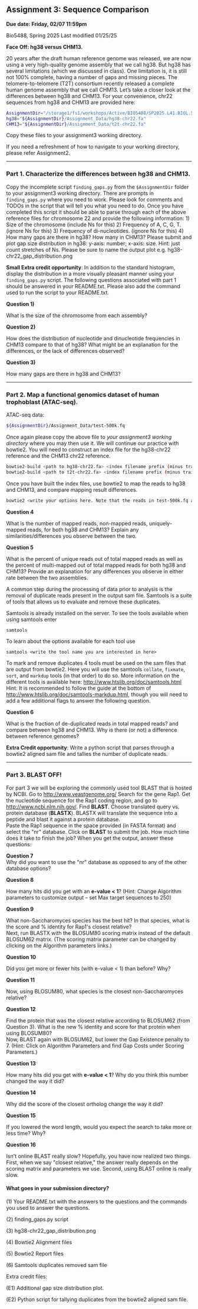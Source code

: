 

## Assignment 3: Sequence Comparison

**Due date: Friday, 02/07 11:59pm**

Bio5488, Spring 2025 Last modified 01/25/25

**Face Off: hg38 versus CHM13.**

20 years after the draft human reference genome was released, we are now using a 
very high-quality genome assembly that we call hg38. But hg38 has several limitations 
(which we discussed in class). One limitation is, it is still not 100% complete, having a 
number of gaps and missing pieces. The telomere-to-telomere (T2T) consortium 
recently released a complete human genome assembly that we call CHM13. Let’s take 
a closer look at the differences between hg38 and CHM13. For your convenience, chr22 
sequences from hg38 and CHM13 are provided here: 

```bash
AssignmentDir="/storage1/fs1/workshops/Active/BIO5488/SP2025.L41.BIOL.5488.01/Assignments/A03"
hg38="${AssignmentDir}/Assignment_Data/hg38-chr22.fa"
CHM13="${AssignmentDir}/Assignment_Data/t2t-chr22.fa"
```
Copy these files to your assignment3 working directory.

If you need a refreshment of how to navigate to your working directory, please refer Assignment2.

---

### Part 1. Characterize the differences between hg38 and CHM13.
Copy the incomplete script `finding_gaps.py` from the ```$AssignmentDir``` folder to your assignment3 working directory. There are prompts in `finding_gaps.py` where you need to work. Please look for comments and 
TODOs in the script that will tell you what you need to do. Once you have completed this 
script it should be able to parse through each of the above reference files for 
chromosome 22 and provide the following information: 
    1) Size of the chromosome (include Ns for this)
    2) Frequency of A, C, G, T. (ignore Ns for this)
    3) Frequency of di-nucleotides. (ignore Ns for this)
    4) How many gaps are there in hg38? How many in CHM13? Please submit and
 plot gap size distribution in hg38: y-axis: number; x-axis: size. Hint: just count
 stretches of Ns.
 Please be sure to name the output plot e.g. hg38-chr22_gap_distribution.png

**Small Extra credit opportunity**: 
In addition to the standard histogram, display the distribution in a more visually pleasant 
manner using your `finding_gaps.py` script. 
The following questions associated with part 1 should be answered in your 
README.txt. Please also add the command used to run the script to your README.txt. 

**Question 1)** 

What is the size of the chromosome from each assembly? 

**Question 2)**

How does the distribution of nucleotide and dinucleotide frequencies in CHM13 
compare to that of hg38? What might be an explanation for the differences, or the lack 
of differences observed? 

**Question 3)**  

How many gaps are there in hg38 and CHM13? 

---

### Part 2. Map a functional genomics dataset of human trophoblast (ATAC-seq).
ATAC-seq data: 
```bash
${AssignmentDir}/Assignment_Data/test-500k.fq 
 ```
Once again please copy the above file to *your assignment3 working directory* where you may then use it. We will continue our practice with bowtie2. You will need to construct an index file for the hg38-chr22 reference and the CHM13 chr22 reference. 

```bash
bowtie2-build <path to hg38-chr22.fa> <index filename prefix (minus trailing .X.bt2) eg. hg38-chr22_idx>  
bowtie2-build <path to t2t-chr22.fa> <index filename prefix (minus trailing .X.bt2) eg. t2t-chr22_idx>  
```
Once you have built the index files, use bowtie2 to map the reads to hg38 and CHM13, and compare mapping result differences.  

```bash
bowtie2 <write your options here. Note that the reads in test-500k.fq are unpaired> 2> <report file>
```

**Question 4** 

What is the number of mapped reads, non-mapped reads, uniquely-mapped reads, 
for both hg38 and CHM13? Explain any similarities/differences you observe between 
the two. 

**Question 5** 

What is the percent of unique reads out of total mapped reads as well as the percent 
of multi-mapped out of total mapped reads for both hg38 and CHM13? Provide an 
explanation for any differences you observe in either rate between the two assemblies.


A common step during the processing of data prior to analysis is the removal of 
duplicate reads present in the output sam file. Samtools is a suite of tools that allows us 
to evaluate and remove these duplicates. 

Samtools is already installed on the server. To see the tools available when using 
samtools enter  
```bash
samtools  
```
To learn about the options available for each tool use  
```
samtools <write the tool name you are interested in here> 
```
To mark and remove duplicates 4 tools must be used on the sam files that are output 
from bowtie2. Here you will use the samtools `collate`, `fixmate`, `sort`, and `markdup` tools 
(in that order) to do so. 
More information on the different tools is available here: 
http://www.htslib.org/doc/samtools.html 
Hint: It is recommended to follow the guide at the bottom of 
http://www.htslib.org/doc/samtools-markdup.html, though you will need to add a few 
additional flags to answer the following question. 

**Question 6** 

What is the fraction of de-duplicated reads in total mapped reads? and compare 
between hg38 and CHM13. Why is there (or not) a difference between reference genomes?

**Extra Credit opportunity**: 
Write a python script that parses through a bowtie2 aligned sam file and tallies the 
number of duplicate reads.

---

### Part 3. BLAST OFF! 
For part 3 we will be exploring the commonly used tool BLAST that is hosted by NCBI. 
Go to http://www.yeastgenome.org/ Search for the gene Rap1. Get the nucleotide 
sequence for the Rap1 coding region, and go to http://www.ncbi.nlm.nih.gov/. Find 
**BLAST**. Choose translated query vs. protein database (**BLASTX**). BLASTX will 
translate the sequence into a peptide and blast it against a protein database.  
Paste the Rap1 sequence in the space provided (in FASTA format) and select the "nr" 
database. 
Click on **BLAST** to submit the job. How much time does it take to finish the job? 
When you get the output, answer these questions: 

**Question 7**  
Why did you want to use the "nr" database as opposed to any of the other database 
options? 

**Question 8**

How many hits did you get with an **e-value < 1**? (Hint: Change Algorithm parameters to 
customize output – set Max target sequences to 250)

**Question 9** 

What non-Saccharomyces species has the best hit? In that species, what is the score 
and % identity for Rap1's closest relative?  
Next, run BLASTX with the BLOSUM80 scoring matrix instead of the default 
BLOSUM62 matrix. (The scoring matrix parameter can be changed by clicking on the 
Algorithm parameters links.)  

**Question 10** 

Did you get more or fewer hits (with e-value < 1) than before? Why? 

**Question 11** 

Now, using BLOSUM80, what species is the closest non-Saccharomyces relative? 

**Question 12**  

Find the protein that was the closest relative according to BLOSUM62 (from Question 
3). What is the new % identity and score for that protein when using BLOSUM80?  
Now, BLAST again with BLOSUM62, but lower the Gap Existence penalty to 7. (Hint: 
Click on Algorithm Parameters and find Gap Costs under Scoring Parameters.)  

**Question 13** 

How many hits did you get with **e-value < 1**? Why do you think this number changed the 
way it did?  

**Question 14** 

Why did the score of the closest ortholog change the way it did? 

**Question 15** 

If you lowered the word length, would you expect the search to take more or less time? 
Why?  

**Question 16** 

Isn't online BLAST really slow? Hopefully, you have now realized two things. First, when we say "closest relative," the  answer really depends on the scoring matrix and parameters we use. Second, using BLAST online is really slow. 

#### What goes in your submission directory? 
(1) Your README.txt with the answers to the questions and the commands you used to answer the questions.

(2) finding_gaps.py script

(3) hg38-chr22_gap_distribution.png

(4) Bowtie2 Alignment files

(5) Bowtie2 Report files

(6) Samtools duplicates removed sam file

Extra credit files:

(E1) Additional gap size distribution plot.

(E2) Python script for tallying duplicates from the bowtie2 aligned sam file.

